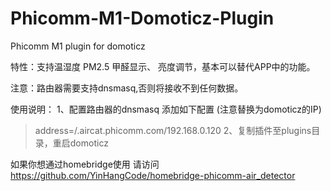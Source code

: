 # Phicomm-M1-Domoticz-Plugin
Phicomm M1 plugin for domoticz


特性：支持温湿度 PM2.5 甲醛显示、 亮度调节，基本可以替代APP中的功能。

注意：路由器需要支持dnsmasq,否则将接收不到任何数据。


使用说明：
1、配置路由器的dnsmasq 添加如下配置 (注意替换为domoticz的IP)
>address=/.aircat.phicomm.com/192.168.0.120
2、复制插件至plugins目录，重启domoticz


如果你想通过homebridge使用 请访问 https://github.com/YinHangCode/homebridge-phicomm-air_detector
